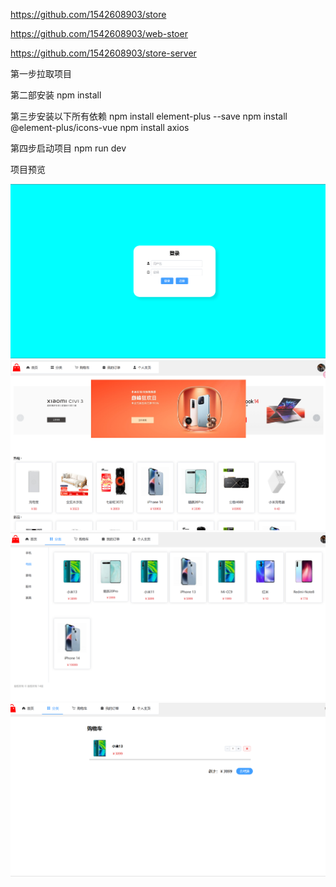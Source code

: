 https://github.com/1542608903/store


https://github.com/1542608903/web-stoer


https://github.com/1542608903/store-server

第一步拉取项目

第二部安装 
npm install

第三步安装以下所有依赖
npm install element-plus --save
npm install @element-plus/icons-vue
npm install axios

第四步启动项目 npm run dev

项目预览

![登录页](https://github.com/1542608903/store/blob/main/login.png)
![主页](https://github.com/1542608903/store/blob/main/home.png)
![分类页](https://github.com/1542608903/store/blob/main/classify.png)
![购物车页](https://github.com/1542608903/store/blob/main/cart.png)


